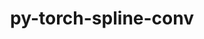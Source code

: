 ---
title: "py-torch-spline-conv"
layout: cache
categories: [package, develop-2024-01-14]
meta: {"versions": ["1.2.0"], "compilers": ["apple-clang@=15.0.0", "gcc@=11.3.0"], "oss": ["ubuntu22.04", "ventura"], "platforms": ["darwin", "linux"], "targets": ["aarch64", "x86_64_v3"], "stacks": ["ml-darwin-aarch64-mps", "ml-linux-x86_64-cpu", "ml-linux-x86_64-cuda", "root"], "num_specs": 6, "num_specs_by_stack": {"root": 6, "ml-darwin-aarch64-mps": 2, "ml-linux-x86_64-cuda": 2, "ml-linux-x86_64-cpu": 2}}
spec_details: [{"hash": "u3izcszflotjr6q7qgzv7ak67n5fzd25", "compiler": "apple-clang@=15.0.0", "versions": ["1.2.0"], "os": "ventura", "platform": "darwin", "target": "aarch64", "variants": ["build_system=python_pip", "~cuda"], "stacks": ["root", "ml-darwin-aarch64-mps"], "size": "-", "tarball": "https://binaries.spack.io/develop-2024-01-14/build_cache/darwin-ventura-aarch64/apple-clang-15.0.0/py-torch-spline-conv-1.2.0/darwin-ventura-aarch64-apple-clang-15.0.0-py-torch-spline-conv-1.2.0-u3izcszflotjr6q7qgzv7ak67n5fzd25.spack"}, {"hash": "ugecqp2esbp2lgj5fck35wemknmcsqa3", "compiler": "apple-clang@=15.0.0", "versions": ["1.2.0"], "os": "ventura", "platform": "darwin", "target": "aarch64", "variants": ["build_system=python_pip", "~cuda"], "stacks": ["root", "ml-darwin-aarch64-mps"], "size": "-", "tarball": "https://binaries.spack.io/develop-2024-01-14/build_cache/darwin-ventura-aarch64/apple-clang-15.0.0/py-torch-spline-conv-1.2.0/darwin-ventura-aarch64-apple-clang-15.0.0-py-torch-spline-conv-1.2.0-ugecqp2esbp2lgj5fck35wemknmcsqa3.spack"}, {"hash": "i3pk36bydfrjo2ncvhlglj7bf4lunurd", "compiler": "gcc@=11.3.0", "versions": ["1.2.0"], "os": "ubuntu22.04", "platform": "linux", "target": "x86_64_v3", "variants": ["build_system=python_pip", "+cuda"], "stacks": ["ml-linux-x86_64-cuda", "root"], "size": "-", "tarball": "https://binaries.spack.io/develop-2024-01-14/build_cache/linux-ubuntu22.04-x86_64_v3/gcc-11.3.0/py-torch-spline-conv-1.2.0/linux-ubuntu22.04-x86_64_v3-gcc-11.3.0-py-torch-spline-conv-1.2.0-i3pk36bydfrjo2ncvhlglj7bf4lunurd.spack"}, {"hash": "nejlmxi7m23nkedfqr4hgunxot2vsi5t", "compiler": "gcc@=11.3.0", "versions": ["1.2.0"], "os": "ubuntu22.04", "platform": "linux", "target": "x86_64_v3", "variants": ["build_system=python_pip", "~cuda"], "stacks": ["root", "ml-linux-x86_64-cpu"], "size": "-", "tarball": "https://binaries.spack.io/develop-2024-01-14/build_cache/linux-ubuntu22.04-x86_64_v3/gcc-11.3.0/py-torch-spline-conv-1.2.0/linux-ubuntu22.04-x86_64_v3-gcc-11.3.0-py-torch-spline-conv-1.2.0-nejlmxi7m23nkedfqr4hgunxot2vsi5t.spack"}, {"hash": "6ak44g7cybtcswlsppgf6v352gs6jrxf", "compiler": "gcc@=11.3.0", "versions": ["1.2.0"], "os": "ubuntu22.04", "platform": "linux", "target": "x86_64_v3", "variants": ["build_system=python_pip", "+cuda"], "stacks": ["ml-linux-x86_64-cuda", "root"], "size": "-", "tarball": "https://binaries.spack.io/develop-2024-01-14/build_cache/linux-ubuntu22.04-x86_64_v3/gcc-11.3.0/py-torch-spline-conv-1.2.0/linux-ubuntu22.04-x86_64_v3-gcc-11.3.0-py-torch-spline-conv-1.2.0-6ak44g7cybtcswlsppgf6v352gs6jrxf.spack"}, {"hash": "gxec4ahz7hxvavscf36xdjnhqtdlt53t", "compiler": "gcc@=11.3.0", "versions": ["1.2.0"], "os": "ubuntu22.04", "platform": "linux", "target": "x86_64_v3", "variants": ["build_system=python_pip", "~cuda"], "stacks": ["root", "ml-linux-x86_64-cpu"], "size": "-", "tarball": "https://binaries.spack.io/develop-2024-01-14/build_cache/linux-ubuntu22.04-x86_64_v3/gcc-11.3.0/py-torch-spline-conv-1.2.0/linux-ubuntu22.04-x86_64_v3-gcc-11.3.0-py-torch-spline-conv-1.2.0-gxec4ahz7hxvavscf36xdjnhqtdlt53t.spack"}]
---